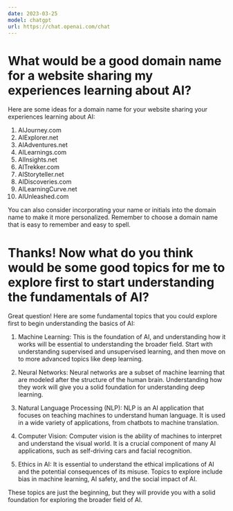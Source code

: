 ```yaml
---
date: 2023-03-25
model: chatgpt
url: https://chat.openai.com/chat
---
```


# What would be a good domain name for a website sharing my experiences learning about AI?

Here are some ideas for a domain name for your website sharing your experiences
learning about AI:

1. AIJourney.com
1. AIExplorer.net
1. AIAdventures.net
1. AILearnings.com
1. AIInsights.net
1. AITrekker.com
1. AIStoryteller.net
1. AIDiscoveries.com
1. AILearningCurve.net
1. AIUnleashed.com

You can also consider incorporating your name or initials into the domain name
to make it more personalized. Remember to choose a domain name that is easy to
remember and easy to spell.

# Thanks! Now what do you think would be some good topics for me to explore first to start understanding the fundamentals of AI?

Great question! Here are some fundamental topics that you could explore first to begin understanding the basics of AI:

1. Machine Learning: This is the foundation of AI, and understanding how it
   works will be essential to understanding the broader field. Start with
   understanding supervised and unsupervised learning, and then move on to more
   advanced topics like deep learning.
1. Neural Networks: Neural networks are a subset of machine learning that are
   modeled after the structure of the human brain. Understanding how they work
   will give you a solid foundation for understanding deep learning.
1. Natural Language Processing (NLP): NLP is an AI application that focuses on
   teaching machines to understand human language. It is used in a wide variety
   of applications, from chatbots to machine translation.

1. Computer Vision: Computer vision is the ability of machines to interpret and
   understand the visual world. It is a crucial component of many AI
   applications, such as self-driving cars and facial recognition.

1. Ethics in AI: It is essential to understand the ethical implications of AI
   and the potential consequences of its misuse. Topics to explore include bias
   in machine learning, AI safety, and the social impact of AI.

These topics are just the beginning, but they will provide you with a solid
foundation for exploring the broader field of AI.
